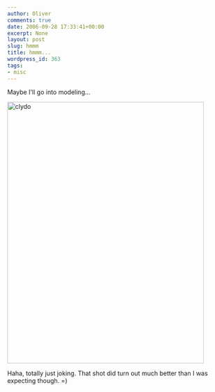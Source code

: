 ```yaml
---
author: Oliver
comments: true
date: 2006-09-28 17:33:41+00:00
excerpt: None
layout: post
slug: hmmm
title: hmmm...
wordpress_id: 363
tags:
- misc
---
```


Maybe I'll go into modeling...

<img src="http://www.oliverweb.com/stuff/designs/vanandoliver/oliver.jpg" alt="clydo" width="450" height="600" />

Haha, totally just joking.  That shot did turn out much better than I was expecting though. =)